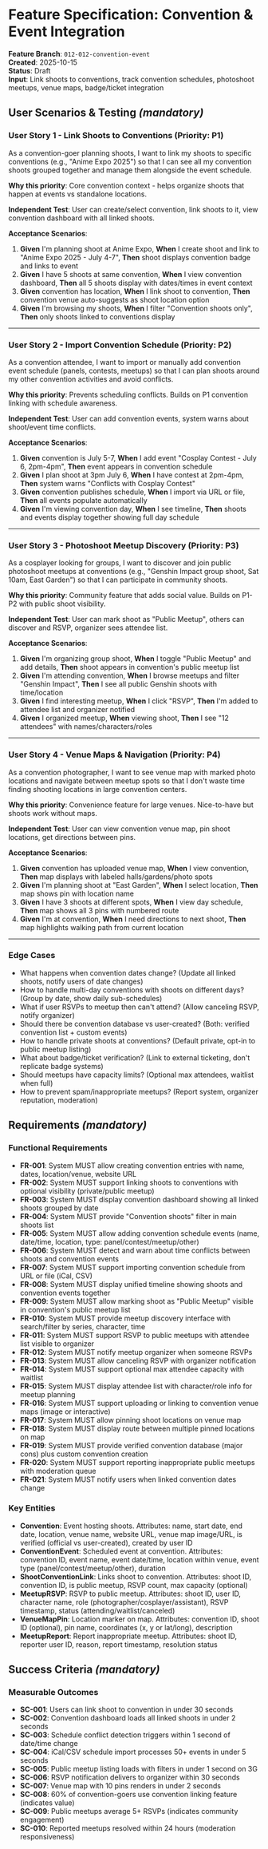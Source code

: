 # Feature Specification: Convention & Event Integration

**Feature Branch**: `012-012-convention-event`  
**Created**: 2025-10-15  
**Status**: Draft  
**Input**: Link shoots to conventions, track convention schedules, photoshoot meetups, venue maps, badge/ticket integration

## User Scenarios & Testing *(mandatory)*

### User Story 1 - Link Shoots to Conventions (Priority: P1)

As a convention-goer planning shoots, I want to link my shoots to specific conventions (e.g., "Anime Expo 2025") so that I can see all my convention shoots grouped together and manage them alongside the event schedule.

**Why this priority**: Core convention context - helps organize shoots that happen at events vs standalone locations.

**Independent Test**: User can create/select convention, link shoots to it, view convention dashboard with all linked shoots.

**Acceptance Scenarios**:

1. **Given** I'm planning shoot at Anime Expo, **When** I create shoot and link to "Anime Expo 2025 - July 4-7", **Then** shoot displays convention badge and links to event
2. **Given** I have 5 shoots at same convention, **When** I view convention dashboard, **Then** all 5 shoots display with dates/times in event context
3. **Given** convention has location, **When** I link shoot to convention, **Then** convention venue auto-suggests as shoot location option
4. **Given** I'm browsing my shoots, **When** I filter "Convention shoots only", **Then** only shoots linked to conventions display

---

### User Story 2 - Import Convention Schedule (Priority: P2)

As a convention attendee, I want to import or manually add convention event schedule (panels, contests, meetups) so that I can plan shoots around my other convention activities and avoid conflicts.

**Why this priority**: Prevents scheduling conflicts. Builds on P1 convention linking with schedule awareness.

**Independent Test**: User can add convention events, system warns about shoot/event time conflicts.

**Acceptance Scenarios**:

1. **Given** convention is July 5-7, **When** I add event "Cosplay Contest - July 6, 2pm-4pm", **Then** event appears in convention schedule
2. **Given** I plan shoot at 3pm July 6, **When** I have contest at 2pm-4pm, **Then** system warns "Conflicts with Cosplay Contest"
3. **Given** convention publishes schedule, **When** I import via URL or file, **Then** all events populate automatically
4. **Given** I'm viewing convention day, **When** I see timeline, **Then** shoots and events display together showing full day schedule

---

### User Story 3 - Photoshoot Meetup Discovery (Priority: P3)

As a cosplayer looking for groups, I want to discover and join public photoshoot meetups at conventions (e.g., "Genshin Impact group shoot, Sat 10am, East Garden") so that I can participate in community shoots.

**Why this priority**: Community feature that adds social value. Builds on P1-P2 with public shoot visibility.

**Independent Test**: User can mark shoot as "Public Meetup", others can discover and RSVP, organizer sees attendee list.

**Acceptance Scenarios**:

1. **Given** I'm organizing group shoot, **When** I toggle "Public Meetup" and add details, **Then** shoot appears in convention's public meetup list
2. **Given** I'm attending convention, **When** I browse meetups and filter "Genshin Impact", **Then** I see all public Genshin shoots with time/location
3. **Given** I find interesting meetup, **When** I click "RSVP", **Then** I'm added to attendee list and organizer notified
4. **Given** I organized meetup, **When** viewing shoot, **Then** I see "12 attendees" with names/characters/roles

---

### User Story 4 - Venue Maps & Navigation (Priority: P4)

As a convention photographer, I want to see venue map with marked photo locations and navigate between meetup spots so that I don't waste time finding shooting locations in large convention centers.

**Why this priority**: Convenience feature for large venues. Nice-to-have but shoots work without maps.

**Independent Test**: User can view convention venue map, pin shoot locations, get directions between pins.

**Acceptance Scenarios**:

1. **Given** convention has uploaded venue map, **When** I view convention, **Then** map displays with labeled halls/gardens/photo spots
2. **Given** I'm planning shoot at "East Garden", **When** I select location, **Then** map shows pin with location name
3. **Given** I have 3 shoots at different spots, **When** I view day schedule, **Then** map shows all 3 pins with numbered route
4. **Given** I'm at convention, **When** I need directions to next shoot, **Then** map highlights walking path from current location

---

### Edge Cases

- What happens when convention dates change? (Update all linked shoots, notify users of date changes)
- How to handle multi-day conventions with shoots on different days? (Group by date, show daily sub-schedules)
- What if user RSVPs to meetup then can't attend? (Allow canceling RSVP, notify organizer)
- Should there be convention database vs user-created? (Both: verified convention list + custom events)
- How to handle private shoots at conventions? (Default private, opt-in to public meetup listing)
- What about badge/ticket verification? (Link to external ticketing, don't replicate badge systems)
- Should meetups have capacity limits? (Optional max attendees, waitlist when full)
- How to prevent spam/inappropriate meetups? (Report system, organizer reputation, moderation)

## Requirements *(mandatory)*

### Functional Requirements

- **FR-001**: System MUST allow creating convention entries with name, dates, location/venue, website URL
- **FR-002**: System MUST support linking shoots to conventions with optional visibility (private/public meetup)
- **FR-003**: System MUST display convention dashboard showing all linked shoots grouped by date
- **FR-004**: System MUST provide "Convention shoots" filter in main shoots list
- **FR-005**: System MUST allow adding convention schedule events (name, date/time, location, type: panel/contest/meetup/other)
- **FR-006**: System MUST detect and warn about time conflicts between shoots and convention events
- **FR-007**: System MUST support importing convention schedule from URL or file (iCal, CSV)
- **FR-008**: System MUST display unified timeline showing shoots and convention events together
- **FR-009**: System MUST allow marking shoot as "Public Meetup" visible in convention's public meetup list
- **FR-010**: System MUST provide meetup discovery interface with search/filter by series, character, time
- **FR-011**: System MUST support RSVP to public meetups with attendee list visible to organizer
- **FR-012**: System MUST notify meetup organizer when someone RSVPs
- **FR-013**: System MUST allow canceling RSVP with organizer notification
- **FR-014**: System MUST support optional max attendee capacity with waitlist
- **FR-015**: System MUST display attendee list with character/role info for meetup planning
- **FR-016**: System MUST support uploading or linking to convention venue maps (image or interactive)
- **FR-017**: System MUST allow pinning shoot locations on venue map
- **FR-018**: System MUST display route between multiple pinned locations on map
- **FR-019**: System MUST provide verified convention database (major cons) plus custom convention creation
- **FR-020**: System MUST support reporting inappropriate public meetups with moderation queue
- **FR-021**: System MUST notify users when linked convention dates change

### Key Entities

- **Convention**: Event hosting shoots. Attributes: name, start date, end date, location, venue name, website URL, venue map image/URL, is verified (official vs user-created), created by user ID
- **ConventionEvent**: Scheduled event at convention. Attributes: convention ID, event name, event date/time, location within venue, event type (panel/contest/meetup/other), duration
- **ShootConventionLink**: Links shoot to convention. Attributes: shoot ID, convention ID, is public meetup, RSVP count, max capacity (optional)
- **MeetupRSVP**: RSVP to public meetup. Attributes: shoot ID, user ID, character name, role (photographer/cosplayer/assistant), RSVP timestamp, status (attending/waitlist/canceled)
- **VenueMapPin**: Location marker on map. Attributes: convention ID, shoot ID (optional), pin name, coordinates (x, y or lat/long), description
- **MeetupReport**: Report inappropriate meetup. Attributes: shoot ID, reporter user ID, reason, report timestamp, resolution status

## Success Criteria *(mandatory)*

### Measurable Outcomes

- **SC-001**: Users can link shoot to convention in under 30 seconds
- **SC-002**: Convention dashboard loads all linked shoots in under 2 seconds
- **SC-003**: Schedule conflict detection triggers within 1 second of date/time change
- **SC-004**: iCal/CSV schedule import processes 50+ events in under 5 seconds
- **SC-005**: Public meetup listing loads with filters in under 1 second on 3G
- **SC-006**: RSVP notification delivers to organizer within 30 seconds
- **SC-007**: Venue map with 10 pins renders in under 2 seconds
- **SC-008**: 60% of convention-goers use convention linking feature (indicates value)
- **SC-009**: Public meetups average 5+ RSVPs (indicates community engagement)
- **SC-010**: Reported meetups resolved within 24 hours (moderation responsiveness)

